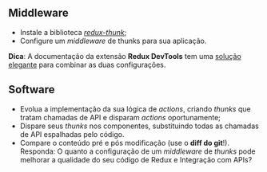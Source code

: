 ## Middleware

- Instale a biblioteca [*redux-thunk*](redux-thunk);
- Configure um *middleware* de thunks para sua aplicação.

**Dica**: A documentação da extensão **Redux DevTools** tem uma [solução elegante](https://github.com/zalmoxisus/redux-devtools-extension#12-advanced-store-setup) para combinar as duas configurações.

## Software

- Evolua a implementação da sua lógica de *actions*, criando *thunks* que tratam chamadas de API e disparam *actions* oportunamente;
- Dispare seus *thunks* nos componentes, substituindo todas as chamadas de API espalhadas pelo código.
- Compare o conteúdo pré e pós modificação (use o **diff do git**!). Responda: O quanto a configuração de um *middleware* de *thunks* pode melhorar a qualidade do seu código de Redux e Integração com APIs?